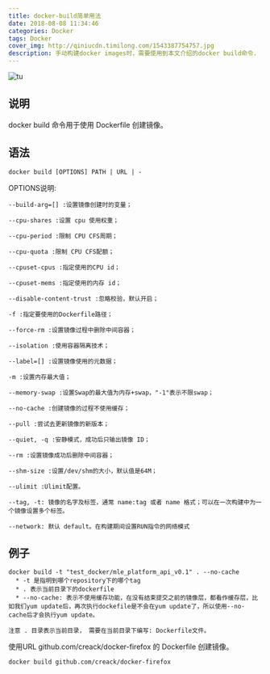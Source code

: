 ```yaml
---
title: docker-build简单用法
date: 2018-08-08 11:34:46
categories: Docker
tags: Docker
cover_img: http://qiniucdn.timilong.com/1543387754757.jpg
description: 手动构建docker images时，需要使用到本文介绍的docker build命令.
---
```


![tu](http://qiniucdn.timilong.com/1543387754757.jpg)

## 说明

docker build 命令用于使用 Dockerfile 创建镜像。

## 语法

```
docker build [OPTIONS] PATH | URL | -
```

OPTIONS说明:
```
--build-arg=[] :设置镜像创建时的变量；

--cpu-shares :设置 cpu 使用权重；

--cpu-period :限制 CPU CFS周期；

--cpu-quota :限制 CPU CFS配额；

--cpuset-cpus :指定使用的CPU id；

--cpuset-mems :指定使用的内存 id；

--disable-content-trust :忽略校验，默认开启；

-f :指定要使用的Dockerfile路径；

--force-rm :设置镜像过程中删除中间容器；

--isolation :使用容器隔离技术；

--label=[] :设置镜像使用的元数据；

-m :设置内存最大值；

--memory-swap :设置Swap的最大值为内存+swap，"-1"表示不限swap；

--no-cache :创建镜像的过程不使用缓存；

--pull :尝试去更新镜像的新版本；

--quiet, -q :安静模式，成功后只输出镜像 ID；

--rm :设置镜像成功后删除中间容器；

--shm-size :设置/dev/shm的大小，默认值是64M；

--ulimit :Ulimit配置。

--tag, -t: 镜像的名字及标签，通常 name:tag 或者 name 格式；可以在一次构建中为一个镜像设置多个标签。

--network: 默认 default。在构建期间设置RUN指令的网络模式
```

## 例子

```
docker build -t "test_docker/mle_platform_api_v0.1" . --no-cache
  * -t 是指明到哪个repository下的哪个tag
  * . 表示当前目录下的dockerfile
  * --no-cache: 表示不使用缓存功能，在没有结束提交之前的镜像层，都看作缓存层，比如我们yum update后，再次执行dockefile是不会在yum update了，所以使用--no-cache后才会执行yum update。

注意 . 目录表示当前目录， 需要在当前目录下编写: Dockerfile文件。

```

使用URL github.com/creack/docker-firefox 的 Dockerfile 创建镜像。
```
docker build github.com/creack/docker-firefox
```
